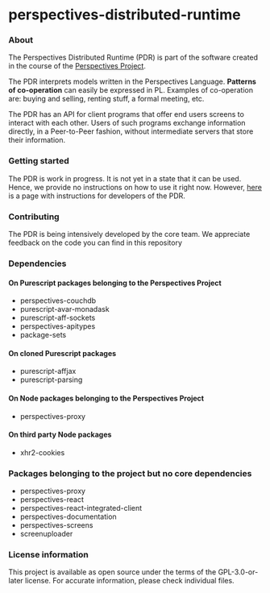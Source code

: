 perspectives-distributed-runtime
======================

### About
The Perspectives Distributed Runtime (PDR) is part of the software created in the course of the [Perspectives Project](https://academy.perspect.it).

The PDR interprets models written in the Perspectives Language. **Patterns of co-operation** can easily be expressed in PL. Examples of co-operation are: buying and selling, renting stuff, a formal meeting, etc.

The PDR has an API for client programs that offer end users screens to interact with each other. Users of such programs exchange information directly, in a Peer-to-Peer fashion, without intermediate servers that store their information.

### Getting started
The PDR is work in progress. It is not yet in a state that it can be used. Hence, we provide no instructions on how to use it right now. However, [here](./technical%20readme.md) is a page with instructions for developers of the PDR.

### Contributing
The PDR is being intensively developed by the core team. We appreciate feedback on the code you can find in this repository

### Dependencies
#### On Purescript packages belonging to the Perspectives Project
* perspectives-couchdb
* purescript-avar-monadask
* purescript-aff-sockets
* perspectives-apitypes
* package-sets

#### On cloned Purescript packages
* purescript-affjax
* purescript-parsing

#### On Node packages belonging to the Perspectives Project
* perspectives-proxy

#### On third party Node packages
* xhr2-cookies

### Packages belonging to the project but no core dependencies
* perspectives-proxy
* perspectives-react
* perspectives-react-integrated-client
* perspectives-documentation
* perspectives-screens
* screenuploader

### License information
This project is available as open source under the terms of the GPL-3.0-or-later license. For accurate information, please check individual files.

